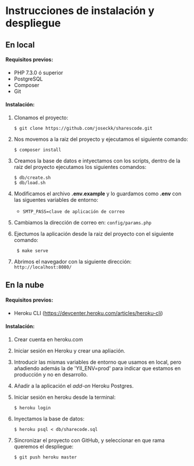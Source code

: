 # Instrucciones de instalación y despliegue

## En local

#### Requisitos previos:
* PHP 7.3.0 ó superior
* PostgreSQL
* Composer
* Git

#### Instalación:
1. Clonamos el proyecto:
   
   ```
   $ git clone https://github.com/joseckk/sharescode.git
   ``` 
2. Nos movemos a la raiz del proyecto y ejecutamos el siguiente comando:

    ```
    $ composer install
    ```

3. Creamos la base de datos e intyectamos con los scripts, dentro de la raiz del proyecto ejecutamos los siguientes comandos:

    ```
    $ db/create.sh
    $ db/load.sh
    ```
4. Modificamos el archivo **.env.example** y lo guardamos como **.env** con las siguentes variables de entorno:
    * `SMTP_PASS=clave de aplicación de correo`

5. Cambiamos la dirección de correo en:
`config/params.php`

5. Ejectumos la aplicación desde la raiz del proyecto con el siguiente comando:

    ```
     $ make serve
    ```
6. Abrimos el navegador con la siguiente dirección:
`http://localhost:8080/`



## En la nube

#### Requisitos previos:

* Heroku CLI (https://devcenter.heroku.com/articles/heroku-cli)

#### Instalación:

1. Crear cuenta en heroku.com

2. Iniciar sesión en Heroku y crear una apliación.

3. Introducir las mismas variables de entorno que usamos en local, pero añadiendo además la de 'YII_ENV=prod' para indicar que estamos en producción y no en desarrollo.

4. Añadir a la aplicación el *add-on* Heroku Postgres.

5. Iniciar sesión en heroku desde la terminal:

    ```
    $ heroku login
    ```

6. Inyectamos la base de datos:

    ```
    $ heroku psql < db/sharecode.sql
    ```

7. Sincronizar el proyecto con GitHub, y seleccionar en que rama queremos el despliegue:

    ```
    $ git push heroku master
    ```